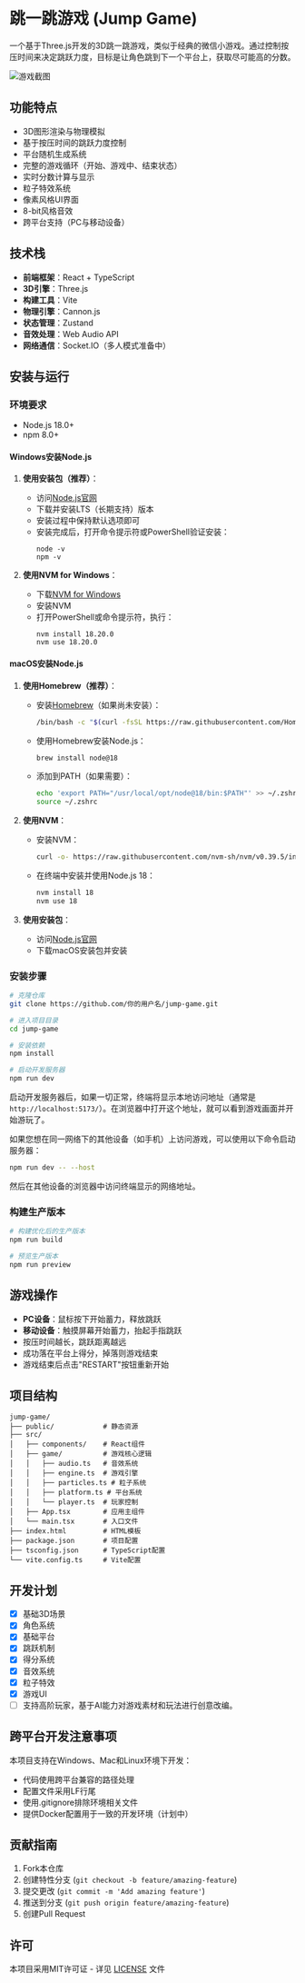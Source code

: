 # 跳一跳游戏 (Jump Game)

一个基于Three.js开发的3D跳一跳游戏，类似于经典的微信小游戏。通过控制按压时间来决定跳跃力度，目标是让角色跳到下一个平台上，获取尽可能高的分数。

![游戏截图](./screenshots/game.png)

## 功能特点

- 3D图形渲染与物理模拟
- 基于按压时间的跳跃力度控制
- 平台随机生成系统
- 完整的游戏循环（开始、游戏中、结束状态）
- 实时分数计算与显示
- 粒子特效系统
- 像素风格UI界面
- 8-bit风格音效
- 跨平台支持（PC与移动设备）

## 技术栈

- **前端框架**：React + TypeScript
- **3D引擎**：Three.js
- **构建工具**：Vite
- **物理引擎**：Cannon.js
- **状态管理**：Zustand
- **音效处理**：Web Audio API
- **网络通信**：Socket.IO（多人模式准备中）

## 安装与运行

### 环境要求

- Node.js 18.0+
- npm 8.0+

#### Windows安装Node.js

1. **使用安装包（推荐）**：
   - 访问[Node.js官网](https://nodejs.org/)
   - 下载并安装LTS（长期支持）版本
   - 安装过程中保持默认选项即可
   - 安装完成后，打开命令提示符或PowerShell验证安装：
     ```
     node -v
     npm -v
     ```

2. **使用NVM for Windows**：
   - 下载[NVM for Windows](https://github.com/coreybutler/nvm-windows/releases)
   - 安装NVM
   - 打开PowerShell或命令提示符，执行：
     ```
     nvm install 18.20.0
     nvm use 18.20.0
     ```

#### macOS安装Node.js

1. **使用Homebrew（推荐）**：
   - 安装[Homebrew](https://brew.sh/)（如果尚未安装）：
     ```bash
     /bin/bash -c "$(curl -fsSL https://raw.githubusercontent.com/Homebrew/install/HEAD/install.sh)"
     ```
   - 使用Homebrew安装Node.js：
     ```bash
     brew install node@18
     ```
   - 添加到PATH（如果需要）：
     ```bash
     echo 'export PATH="/usr/local/opt/node@18/bin:$PATH"' >> ~/.zshrc
     source ~/.zshrc
     ```

2. **使用NVM**：
   - 安装NVM：
     ```bash
     curl -o- https://raw.githubusercontent.com/nvm-sh/nvm/v0.39.5/install.sh | bash
     ```
   - 在终端中安装并使用Node.js 18：
     ```bash
     nvm install 18
     nvm use 18
     ```

3. **使用安装包**：
   - 访问[Node.js官网](https://nodejs.org/)
   - 下载macOS安装包并安装

### 安装步骤

```bash
# 克隆仓库
git clone https://github.com/你的用户名/jump-game.git

# 进入项目目录
cd jump-game

# 安装依赖
npm install

# 启动开发服务器
npm run dev
```

启动开发服务器后，如果一切正常，终端将显示本地访问地址（通常是 `http://localhost:5173/`）。在浏览器中打开这个地址，就可以看到游戏画面并开始游玩了。

如果您想在同一网络下的其他设备（如手机）上访问游戏，可以使用以下命令启动服务器：

```bash
npm run dev -- --host
```

然后在其他设备的浏览器中访问终端显示的网络地址。

### 构建生产版本

```bash
# 构建优化后的生产版本
npm run build

# 预览生产版本
npm run preview
```

## 游戏操作

- **PC设备**：鼠标按下开始蓄力，释放跳跃
- **移动设备**：触摸屏幕开始蓄力，抬起手指跳跃
- 按压时间越长，跳跃距离越远
- 成功落在平台上得分，掉落则游戏结束
- 游戏结束后点击"RESTART"按钮重新开始

## 项目结构

```
jump-game/
├── public/            # 静态资源
├── src/
│   ├── components/    # React组件
│   ├── game/          # 游戏核心逻辑
│   │   ├── audio.ts   # 音效系统
│   │   ├── engine.ts  # 游戏引擎
│   │   ├── particles.ts # 粒子系统
│   │   ├── platform.ts # 平台系统
│   │   └── player.ts  # 玩家控制
│   ├── App.tsx        # 应用主组件
│   └── main.tsx       # 入口文件
├── index.html         # HTML模板
├── package.json       # 项目配置
├── tsconfig.json      # TypeScript配置
└── vite.config.ts     # Vite配置
```

## 开发计划

- [x] 基础3D场景
- [x] 角色系统
- [x] 基础平台
- [x] 跳跃机制
- [x] 得分系统
- [x] 音效系统
- [x] 粒子特效
- [x] 游戏UI
- [ ] 支持高阶玩家，基于AI能力对游戏素材和玩法进行创意改编。

## 跨平台开发注意事项

本项目支持在Windows、Mac和Linux环境下开发：

- 代码使用跨平台兼容的路径处理
- 配置文件采用LF行尾
- 使用.gitignore排除环境相关文件
- 提供Docker配置用于一致的开发环境（计划中）

## 贡献指南

1. Fork本仓库
2. 创建特性分支 (`git checkout -b feature/amazing-feature`)
3. 提交更改 (`git commit -m 'Add amazing feature'`)
4. 推送到分支 (`git push origin feature/amazing-feature`)
5. 创建Pull Request

## 许可

本项目采用MIT许可证 - 详见 [LICENSE](LICENSE) 文件
